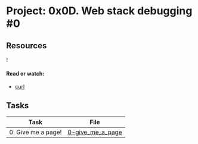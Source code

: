 # Project: 0x0D. Web stack debugging #0

## Resources
!
#### Read or watch:

* [curl]()
## Tasks

| Task | File |
| ---- | ---- |
| 0. Give me a page! | [0-give_me_a_page](./0-give_me_a_page) |

